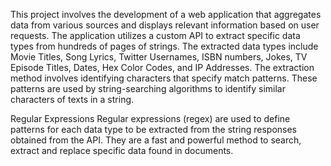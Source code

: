 
This project involves the development of a web application that aggregates data from various sources and displays relevant information based on user requests. The application utilizes a custom API to extract specific data types from hundreds of pages of strings. The extracted data types include Movie Titles, Song Lyrics, Twitter Usernames, ISBN numbers, Jokes, TV Episode Titles, Dates, Hex Color Codes, and IP Addresses.  The extraction method involves identifying characters that specify match patterns. These patterns are used by string-searching algorithms to 
identify similar characters of texts in a string.

Regular Expressions
Regular expressions (regex) are used to define patterns for each data type to be extracted from the string responses obtained from the API.
They are a fast and powerful method to search, extract and replace specific data found in documents. 

